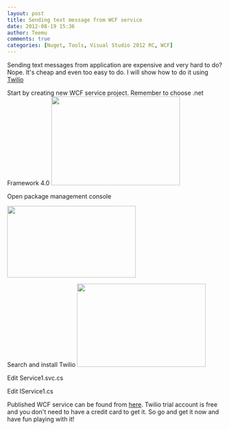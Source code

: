 ```yaml
---
layout: post
title: Sending text message from WCF service
date: 2012-08-19 15:36
author: Teemu
comments: true
categories: [Nuget, Tools, Visual Studio 2012 RC, WCF]
---
```

Sending text messages from application are expensive and very hard to do? Nope.
It's cheap and even too easy to do. I will show how to do it using <a href="https://www.twilio.com/" target="_blank">Twilio</a>

<!--more-->

Start by creating new WCF service project. Remember to choose .net Framework 4.0
<a href="http://res.cloudinary.com/tapanila-net/image/upload/v1388360870/CreateNewWCFServiceProject1_ifqzip.png"><img class="alignnone size-medium wp-image-98" title="CreateNewWCFServiceProject" src="http://res.cloudinary.com/tapanila-net/image/upload/h_207,w_300/v1388360870/CreateNewWCFServiceProject1_ifqzip.png" alt="" width="300" height="207" /></a>

Open package management console

<a href="http://res.cloudinary.com/tapanila-net/image/upload/v1388360855/OpenNuGet_xomu4s.png"><img class="alignnone size-medium wp-image-146" title="OpenNuGet" src="http://res.cloudinary.com/tapanila-net/image/upload/h_167,w_300/v1388360855/OpenNuGet_xomu4s.png" alt="" width="300" height="167" /></a>

Search and install Twilio
<a href="http://res.cloudinary.com/tapanila-net/image/upload/v1388360707/AddReferenceTwilio_cm9pe9.png"><img class="alignnone size-medium wp-image-391" title="AddReferenceTwilio" src="http://res.cloudinary.com/tapanila-net/image/upload/h_194,w_300/v1388360707/AddReferenceTwilio_cm9pe9.png" alt="" width="300" height="194" /></a>

Edit Service1.svc.cs
<p><script src="https://gist.github.com/3394618.js?file=gistfile1.cs"></script></p>
Edit IService1.cs
<p><script src="https://gist.github.com/3394622.js?file=gistfile1.cs"></script></p>
Published WCF service can be found from <a href="http://tapanilablog.azurewebsites.net/Service1.svc">here</a>.
Twilio trial account is free and you don't need to have a credit card to get it.
So go and get it now and have fun playing with it!
